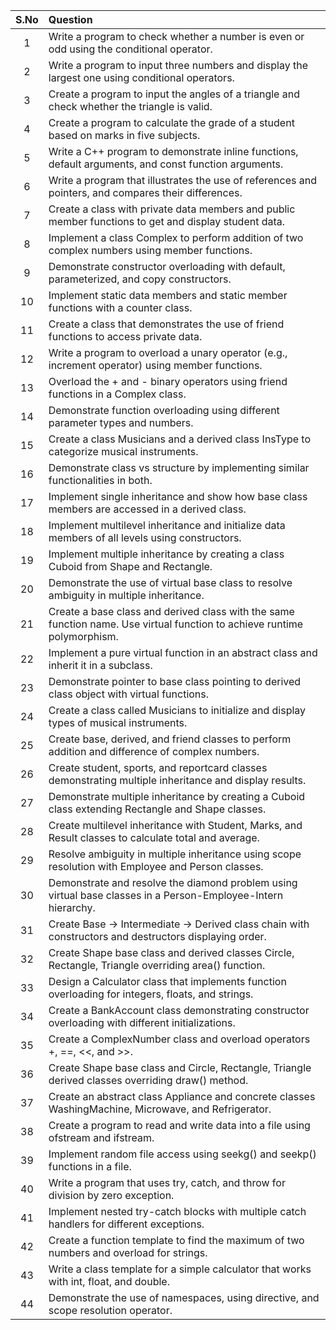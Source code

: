 | S.No | Question |
|:----:|:---------------|
| 1 | Write a program to check whether a number is even or odd using the conditional operator. |
| 2 | Write a program to input three numbers and display the largest one using conditional operators. |
| 3 | Create a program to input the angles of a triangle and check whether the triangle is valid. |
| 4 | Create a program to calculate the grade of a student based on marks in five subjects. |
| 5 | Write a C++ program to demonstrate inline functions, default arguments, and const function arguments. |
| 6 | Write a program that illustrates the use of references and pointers, and compares their differences. |
| 7 | Create a class with private data members and public member functions to get and display student data. |
| 8 | Implement a class Complex to perform addition of two complex numbers using member functions. |
| 9 | Demonstrate constructor overloading with default, parameterized, and copy constructors. |
| 10 | Implement static data members and static member functions with a counter class. |
| 11 | Create a class that demonstrates the use of friend functions to access private data. |
| 12 | Write a program to overload a unary operator (e.g., increment operator) using member functions. |
| 13 | Overload the + and - binary operators using friend functions in a Complex class. |
| 14 | Demonstrate function overloading using different parameter types and numbers. |
| 15 | Create a class Musicians and a derived class InsType to categorize musical instruments. |
| 16 | Demonstrate class vs structure by implementing similar functionalities in both. |
| 17 | Implement single inheritance and show how base class members are accessed in a derived class. |
| 18 | Implement multilevel inheritance and initialize data members of all levels using constructors. |
| 19 | Implement multiple inheritance by creating a class Cuboid from Shape and Rectangle. |
| 20 | Demonstrate the use of virtual base class to resolve ambiguity in multiple inheritance. |
| 21 | Create a base class and derived class with the same function name. Use virtual function to achieve runtime polymorphism. |
| 22 | Implement a pure virtual function in an abstract class and inherit it in a subclass. |
| 23 | Demonstrate pointer to base class pointing to derived class object with virtual functions. |
| 24 | Create a class called Musicians to initialize and display types of musical instruments. |
| 25 | Create base, derived, and friend classes to perform addition and difference of complex numbers. |
| 26 | Create student, sports, and reportcard classes demonstrating multiple inheritance and display results. |
| 27 | Demonstrate multiple inheritance by creating a Cuboid class extending Rectangle and Shape classes. |
| 28 | Create multilevel inheritance with Student, Marks, and Result classes to calculate total and average. |
| 29 | Resolve ambiguity in multiple inheritance using scope resolution with Employee and Person classes. |
| 30 | Demonstrate and resolve the diamond problem using virtual base classes in a Person-Employee-Intern hierarchy. |
| 31 | Create Base → Intermediate → Derived class chain with constructors and destructors displaying order. |
| 32 | Create Shape base class and derived classes Circle, Rectangle, Triangle overriding area() function. |
| 33 | Design a Calculator class that implements function overloading for integers, floats, and strings. |
| 34 | Create a BankAccount class demonstrating constructor overloading with different initializations. |
| 35 | Create a ComplexNumber class and overload operators +, ==, <<, and >>. |
| 36 | Create Shape base class and Circle, Rectangle, Triangle derived classes overriding draw() method. |
| 37 | Create an abstract class Appliance and concrete classes WashingMachine, Microwave, and Refrigerator. |
| 38 | Create a program to read and write data into a file using ofstream and ifstream. |
| 39 | Implement random file access using seekg() and seekp() functions in a file. |
| 40 | Write a program that uses try, catch, and throw for division by zero exception. |
| 41 | Implement nested try-catch blocks with multiple catch handlers for different exceptions. |
| 42 | Create a function template to find the maximum of two numbers and overload for strings. |
| 43 | Write a class template for a simple calculator that works with int, float, and double. |
| 44 | Demonstrate the use of namespaces, using directive, and scope resolution operator. |
